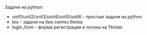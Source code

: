 Задачи на python:
 - unit1/unit2/unit3/unit4/unit5/unit6 - простые задачи на python
 - bio - задачи на био синтез белка
 - login_form - форма регистрации и логика на Tkinter
